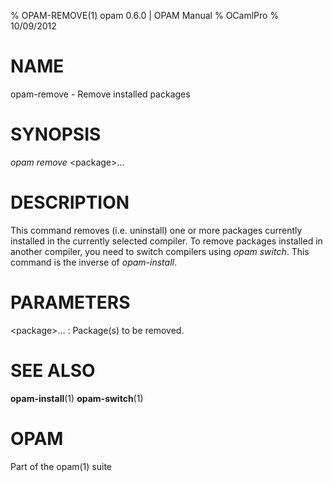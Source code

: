 % OPAM-REMOVE(1) opam 0.6.0 | OPAM Manual
% OCamlPro
% 10/09/2012

# NAME

opam-remove - Remove installed packages

# SYNOPSIS

*opam remove* \<package\>...

# DESCRIPTION

This command removes (i.e. uninstall) one or more packages currently
installed in the currently selected compiler. To remove packages
installed in another compiler, you need to switch compilers using
*opam switch*. This command is the inverse of *opam-install*.

# PARAMETERS

\<package\>...
:   Package(s) to be removed.

# SEE ALSO

**opam-install**(1) **opam-switch**(1)

# OPAM

Part of the opam(1) suite
